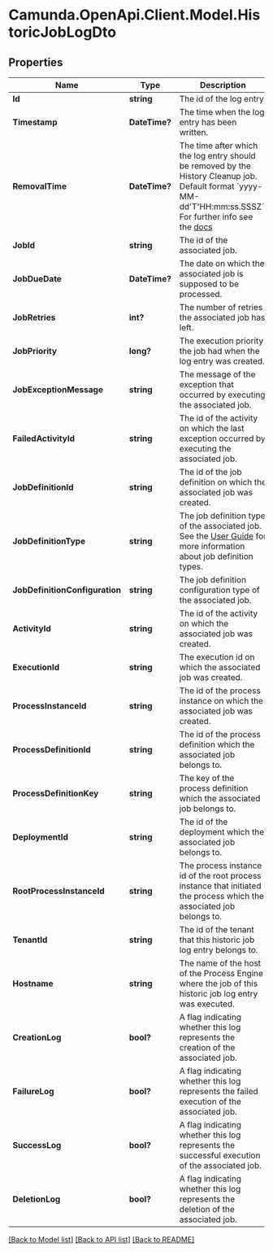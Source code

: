 # Camunda.OpenApi.Client.Model.HistoricJobLogDto

## Properties

Name | Type | Description | Notes
------------ | ------------- | ------------- | -------------
**Id** | **string** | The id of the log entry. | [optional] 
**Timestamp** | **DateTime?** | The time when the log entry has been written. | [optional] 
**RemovalTime** | **DateTime?** | The time after which the log entry should be removed by the History Cleanup job. Default format &#x60;yyyy-MM-dd&#39;T&#39;HH:mm:ss.SSSZ&#x60;. For further info see the [docs](https://docs.camunda.org/manual/7.16/reference/rest/overview/date-format/) | [optional] 
**JobId** | **string** | The id of the associated job. | [optional] 
**JobDueDate** | **DateTime?** | The date on which the associated job is supposed to be processed. | [optional] 
**JobRetries** | **int?** | The number of retries the associated job has left. | [optional] 
**JobPriority** | **long?** | The execution priority the job had when the log entry was created. | [optional] 
**JobExceptionMessage** | **string** | The message of the exception that occurred by executing the associated job. | [optional] 
**FailedActivityId** | **string** | The id of the activity on which the last exception occurred by executing the associated job. | [optional] 
**JobDefinitionId** | **string** | The id of the job definition on which the associated job was created. | [optional] 
**JobDefinitionType** | **string** | The job definition type of the associated job. See the [User Guide](https://docs.camunda.org/manual/7.16/user-guide/process-engine/the-job-executor/#job-creation) for more information about job definition types. | [optional] 
**JobDefinitionConfiguration** | **string** | The job definition configuration type of the associated job. | [optional] 
**ActivityId** | **string** | The id of the activity on which the associated job was created. | [optional] 
**ExecutionId** | **string** | The execution id on which the associated job was created. | [optional] 
**ProcessInstanceId** | **string** | The id of the process instance on which the associated job was created. | [optional] 
**ProcessDefinitionId** | **string** | The id of the process definition which the associated job belongs to. | [optional] 
**ProcessDefinitionKey** | **string** | The key of the process definition which the associated job belongs to. | [optional] 
**DeploymentId** | **string** | The id of the deployment which the associated job belongs to. | [optional] 
**RootProcessInstanceId** | **string** | The process instance id of the root process instance that initiated the process which the associated job belongs to. | [optional] 
**TenantId** | **string** | The id of the tenant that this historic job log entry belongs to. | [optional] 
**Hostname** | **string** |  The name of the host of the Process Engine where the job of this historic job log entry was executed. | [optional] 
**CreationLog** | **bool?** | A flag indicating whether this log represents the creation of the associated job. | [optional] 
**FailureLog** | **bool?** | A flag indicating whether this log represents the failed execution of the associated job. | [optional] 
**SuccessLog** | **bool?** | A flag indicating whether this log represents the successful execution of the associated job. | [optional] 
**DeletionLog** | **bool?** | A flag indicating whether this log represents the deletion of the associated job. | [optional] 

[[Back to Model list]](../README.md#documentation-for-models) [[Back to API list]](../README.md#documentation-for-api-endpoints) [[Back to README]](../README.md)

